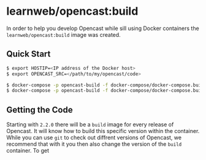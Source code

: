 # learnweb/opencast:build

In order to help you develop Opencast while sill using Docker containers the `learnweb/opencast:build` image was created.

## Quick Start

```sh
$ export HOSTIP=<IP address of the Docker host>
$ export OPENCAST_SRC=</path/to/my/opencast/code>

$ docker-compose -p opencast-build -f docker-compose/docker-compose.build.yml up -d
$ docker-compose -p opencast-build -f docker-compose/docker-compose.build.yml exec opencast sh
```

## Getting the Code

Starting with `2.2.0` there will be a `build` image for every release of Opencast. It will know how to build this specific version within the container. While you can use `git` to check out diffrent versions of Opencast, we recommend that with it you then also change the version of the `build` container. To get
